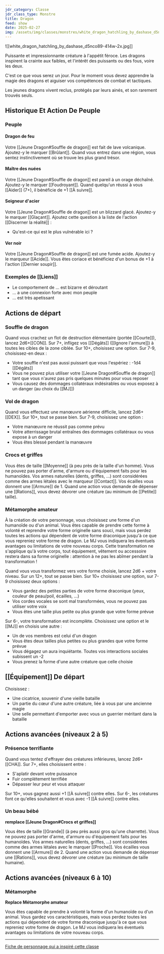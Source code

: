 ```yaml
---
jdr_category: Classe
jdr_class_type: Monstre
title: Dragon
feed: show
date: 2025-02-27
img: /assets/img/classes/monstres/white_dragon_hatchling_by_dashase_d5nco89-414w-2x.jpg
---
```


![[white_dragon_hatchling_by_dashase_d5nco89-414w-2x.jpg]]

Puissante et impressionnante créature à l'appétit féroce. Les dragons inspirent la crainte aux faibles, et l'intérêt des puissants ou des fous, voire les deux.

C'est ce que vous serez un jour. Pour le moment vous devez apprendre la magie des dragons et aiguiser vos compétences de combat et tactiques.

Les jeunes dragons vivent reclus, protégés par leurs ainés, et son rarement trouvés seuls.

## Historique Et Action De Peuple

### Peuple

#### Dragon de feu

Votre [[Jeune Dragon#Souffle de dragon]] est fait de lave volcanique. Ajoutez-y le marquer [[Brûlant]]. Quand vous entrez dans une région, vous sentez instinctivement où se trouve les plus grand trésor.

#### Maître des nuées

Votre [[Jeune Dragon#Souffle de dragon]] est pareil à un orage déchaîné. Ajoutez-y le marquer [[Foudroyant]]. Quand quelqu'un réussi à vous [[Aider]] (7+), il bénéficie de +1 [[À suivre]].

#### Seigneur d'acier

Votre [[Jeune Dragon#Souffle de dragon]] est un blizzard glacé. Ajoutez-y le marquer [[Glaçant]]. Ajoutez cette question à la liste de l'action [[Discerner la réalité]] :

- Qu'est-ce qui est le plus vulnérable ici ?

#### Ver noir

Votre [[Jeune Dragon#Souffle de dragon]] est une fumée acide. Ajoutez-y le marqueur [[Acide]]. Vous êtes coriace et bénéficiez d'un bonus de +1 à l'action [[Dernier soupir]].

### Exemples de [[Liens]]

- Le comportement de … est bizarre et déroutant
- … a une connexion forte avec mon peuple
- … est très apetissant

## Actions de départ

### Souffle de dragon

Quand vous crachez un flot de destruction élémentaire (portée [[Courte]]), lancez 2d6+[[CON]]. Sur 7+, infligez vos [[Dégâts]] ([[Ignore l'armure]]) à toutes les cibles de la zone ciblée. Sur 10+, choisissez une option. Sur 7-9, choisissez-en deux :

- Votre souffle n'est pas aussi puissant que vous l'espériez : -1d4 [[Dégâts]]
- Vous ne pouvez plus utiliser votre [[Jeune Dragon#Souffle de dragon]] tant que vous n'aurez pas pris quelques minutes pour vous reposer
- Vous causez des dommages collatéraux indésirables ou vous exposez à un danger (au choix du [[MJ]])

### Vol de dragon

Quand vous effectuez une manœuvre aérienne difficile, lancez 2d6+[[DEX]]. Sur 10+, tout se passe bien. Sur 7-9, choisissez une option :

- Votre manœuvre ne réussit pas comme prévu
- Votre atterrissage brutal entraînes des dommages collatéraux ou vous expose à un danger
- Vous êtes blessé pendant la manœuvre

### Crocs et griffes

Vous êtes de taille [[Moyenne]] (à peu près de la taille d'un homme). Vous ne pouvez pas porter d'arme, d'armure ou d'équipement faits pour les humanoïdes. Vos armes naturelles (dents, griffes, …) sont considérées comme des armes létales avec le marqueur [[Contact]]. Vos écailles vous donnent une [[Armure]] de 1. Quand une action vous demande de dépenser une [[Rations]], vous devez dévorer une créature (au minimum de [[Petite]] taille).

### Métamorphe amateur

À la création de votre personnage, vous choisissez une forme d'un humanoïde ou d'un animal. Vous êtes capable de prendre cette forme à volonté et reprendre votre forme originelle sans souci, mais vous perdez toutes les actions qui dépendent de votre forme draconique jusqu'à ce que vous repreniez votre forme de dragon. Le MJ vous indiquera les éventuels avantages ou limitations de votre nouveau corps. Cette transformation ne s'applique qu'à votre corps, tout équipement, vêtement ou accessoire restera dans sa forme originelle : attention à ne pas les abîmer pendant la transformation !

Quand vous vous transformez vers votre forme choisie, lancez 2d6 + votre niveau. Sur un 12+, tout se passe bien. Sur 10+ choisissez une option, sur 7-9 choisissez deux options :

- Vous gardez des petites parties de votre forme draconique (yeux, couleur de peau/poil, écailles, ...)
- Vos cordes vocales se sont mal transformées, vous ne pouvez pas utiliser votre voix
- Vous êtes une taille plus petite ou plus grande que votre forme prévue

Sur 6-, votre transformation est incomplète. Choisissez une option et le [[MJ]] en choisis une autre :

- Un de vos membres est celui d'un dragon
- Vous êtes deux tailles plus petites ou plus grandes que votre forme prévue
- Vous dégagez un aura inquiétante. Toutes vos interactions sociales subissent un -2
- Vous prenez la forme d'une autre créature que celle choisie

## [[Équipement]] De départ

Choisissez :

- Une cicatrice, souvenir d'une vieille bataille
- Un partie du cœur d'une autre créature, liée à vous par une ancienne magie
- Une selle permettant d'emporter avec vous un guerrier méritant dans la bataille

## Actions avancées (niveaux 2 à 5)

### Présence terrifiante

Quand vous tentez d'effrayer des créatures inférieures, lancez 2d6+[[CHA]]. Sur 7+, elles choisissent entre :

- S'aplatir devant votre puissance
- Fuir complétement terrifiée
- Dépasser leur peur et vous attaquer

Sur 10+, vous gagnez aussi +1 [[À suivre]] contre elles. Sur 6-, les créatures font ce qu'elles souhaitent et vous avec -1 [[À suivre]] contre elles.

### Un beau bébé

__remplace [[Jeune Dragon#Crocs et griffes]]__

Vous êtes de taille [[Grande]] (à peu près aussi gros qu'une charrette). Vous ne pouvez pas porter d'arme, d'armure ou d'équipement faits pour les humanoïdes. Vos armes naturelles (dents, griffes, …) sont considérées comme des armes létales avec le marquer [[Proche]]. Vos écailles vous donnent une [[Armure]] de 2. Quand une action vous demande de dépenser une [[Rations]], vous devez dévorer une créature (au minimum de taille humaine).

## Actions avancées (niveaux 6 à 10)

### Métamorphe

__Replace Métamorphe amateur__

Vous êtes capable de prendre à volonté la forme d'un humanoïde ou d'un animal. Vous gardez vos caractéristiques, mais vous perdez toutes les actions qui dépendent de votre forme draconique jusqu'à ce que vous repreniez votre forme de dragon. Le MJ vous indiquera les éventuels avantages ou limitations de votre nouveau corps.


---

[Fiche de personnage qui a inspiré cette classe](dungeonWorld_Dragon.pdf)
